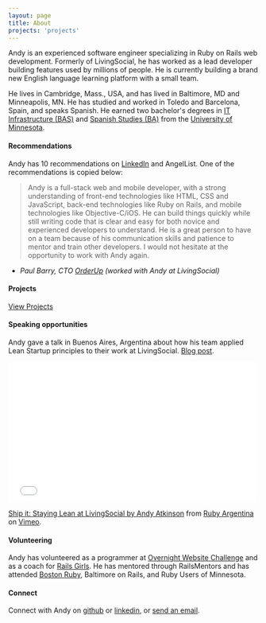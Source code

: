```yaml
---
layout: page
title: About
projects: 'projects'
---
```


Andy is an experienced software engineer specializing in Ruby on Rails web development. Formerly of LivingSocial, he has worked as a lead developer building features used by millions of people. He is currently building a brand new English language learning platform with a small team.

He lives in Cambridge, Mass., USA, and has lived in Baltimore, MD and Minneapolis, MN. He has studied and worked in Toledo and Barcelona, Spain, and speaks Spanish. He earned two bachelor's degrees in [IT Infrastructure (BAS)](http://www.cce.umn.edu/BAS-IT-Infrastructure/) and [Spanish Studies (BA)](http://spanport.umn.edu/ugrad/majors.html) from the [University of Minnesota](http://www.umn.edu).

#### Recommendations
Andy has 10 recommendations on [LinkedIn](www.linkedin.com/in/andyatkinson/) and AngelList. One of the recommendations is copied below:

> Andy is a full-stack web and mobile developer, with a strong understanding of front-end technologies like HTML, CSS and JavaScript, back-end technologies like Ruby on Rails, and mobile technologies like Objective-C/iOS. He can build things quickly while still writing code that is clear and easy for both novice and experienced developers to understand. He is a great person to have on a team because of his communication skills and patience to mentor and train other developers. I would not hesitate at the opportunity to work with Andy again.

 - *Paul Barry, CTO [OrderUp](https://orderup.com/) (worked with Andy at LivingSocial)*

#### Projects

[View Projects](/projects)

#### Speaking opportunities
Andy gave a talk in Buenos Aires, Argentina about how his team applied Lean Startup principles to their work at LivingSocial. [Blog post](/blog/2013/11/27/rubyconf-argentina-2012/).
<iframe src="//player.vimeo.com/video/57940280" width="500" height="282" frameborder="0" webkitallowfullscreen mozallowfullscreen allowfullscreen></iframe> <p><a href="http://vimeo.com/57940280">Ship it: Staying Lean at LivingSocial by Andy Atkinson</a> from <a href="http://vimeo.com/rubyargentina">Ruby Argentina</a> on <a href="https://vimeo.com">Vimeo</a>.</p>

#### Volunteering

Andy has volunteered as a programmer at [Overnight Website Challenge](http://overnightwebsitechallenge.com/) and as a coach for [Rails Girls](http://railsgirls.com/). He has mentored through RailsMentors and has attended [Boston Ruby](http://bostonrb.org/), Baltimore on Rails, and Ruby Users of Minnesota.

#### Connect
Connect with Andy on [github](https://github.com/andyatkinson) or [linkedin](http://www.linkedin.com/in/andyatkinson/), or <a href="mailto:andyatkinson@gmail.com">send an email</a>.
